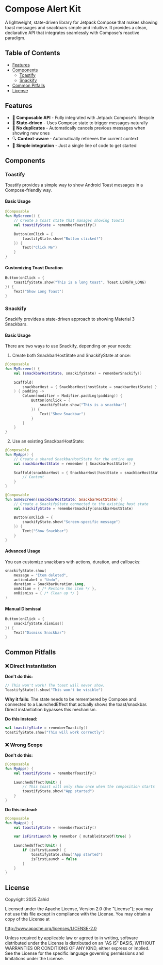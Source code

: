 # Compose Alert Kit

A lightweight, state-driven library for Jetpack Compose that makes showing toast messages and snackbars simple and intuitive. It provides a clean, declarative API that integrates seamlessly with Compose's reactive paradigm.

## Table of Contents

- [Features](#features)
- [Components](#components)
  - [Toastify](#toastify)
  - [Snackify](#snackify)
- [Common Pitfalls](#common-pitfalls)
- [License](#license)

## Features

- 🔄 **Composable API** - Fully integrated with Jetpack Compose's lifecycle
- 🧠 **State-driven** - Uses Compose state to trigger messages naturally
- 🚫 **No duplicates** - Automatically cancels previous messages when showing new ones
- 🔍 **Context-aware** - Automatically retrieves the current context
- 🧩 **Simple integration** - Just a single line of code to get started

## Components

### Toastify

Toastify provides a simple way to show Android Toast messages in a Compose-friendly way.

#### Basic Usage

```kotlin
@Composable
fun MyScreen() {
    // Create a toast state that manages showing toasts
    val toastifyState = rememberToastify()
    
    Button(onClick = {
        toastifyState.show("Button clicked!")
    }) {
        Text("Click Me")
    }
}
```

#### Customizing Toast Duration

```kotlin
Button(onClick = {
    toastifyState.show("This is a long toast", Toast.LENGTH_LONG)
}) {
    Text("Show Long Toast")
}
```

### Snackify

Snackify provides a state-driven approach to showing Material 3 Snackbars.

#### Basic Usage

There are two ways to use Snackify, depending on your needs:

1. Create both SnackbarHostState and SnackifyState at once:

```kotlin
@Composable
fun MyScreen() {
    val (snackbarHostState, snackifyState) = rememberSnackify()
    
    Scaffold(
        snackbarHost = { SnackbarHost(hostState = snackbarHostState) }
    ) { padding ->
        Column(modifier = Modifier.padding(padding)) {
            Button(onClick = {
                snackifyState.show("This is a snackbar")
            }) {
                Text("Show Snackbar")
            }
        }
    }
}
```

2. Use an existing SnackbarHostState:

```kotlin
@Composable
fun MyApp() {
    // Create a shared SnackbarHostState for the entire app
    val snackbarHostState = remember { SnackbarHostState() }
    
    Scaffold(snackbarHost = { SnackbarHost(hostState = snackbarHostState) }) { padding ->
        // Content
    }
}

@Composable
fun SomeScreen(snackbarHostState: SnackbarHostState) {
    // Create a SnackifyState connected to the existing host state
    val snackifyState = rememberSnackify(snackbarHostState)
    
    Button(onClick = {
        snackifyState.show("Screen-specific message")
    }) {
        Text("Show Snackbar")
    }
}
```

#### Advanced Usage

You can customize snackbars with actions, duration, and callbacks:

```kotlin
snackifyState.show(
    message = "Item deleted",
    actionLabel = "Undo",
    duration = SnackbarDuration.Long,
    onAction = { /* Restore the item */ },
    onDismiss = { /* Clean up */ }
)
```

#### Manual Dismissal

```kotlin
Button(onClick = {
    snackifyState.dismiss()
}) {
    Text("Dismiss Snackbar")
}
```

## Common Pitfalls

### ❌ Direct Instantiation

**Don't do this:**
```kotlin
// This won't work! The toast will never show.
ToastifyState().show("This won't be visible")
```

**Why it fails:** The state needs to be remembered by Compose and connected to a LaunchedEffect that actually shows the toast/snackbar. Direct instantiation bypasses this mechanism.

**Do this instead:**
```kotlin
val toastifyState = rememberToastify()
toastifyState.show("This will work correctly")
```

### ❌ Wrong Scope

**Don't do this:**
```kotlin
@Composable
fun MyApp() {
    val toastifyState = rememberToastify()
    
    LaunchedEffect(Unit) {
        // This toast will only show once when the composition starts
        toastifyState.show("App started")
    }
}
```

**Do this instead:**
```kotlin
@Composable
fun MyApp() {
    val toastifyState = rememberToastify()
    
    var isFirstLaunch by remember { mutableStateOf(true) }
    
    LaunchedEffect(Unit) {
        if (isFirstLaunch) {
            toastifyState.show("App started")
            isFirstLaunch = false
        }
    }
}
```


## License

Copyright 2025 Zahid

Licensed under the Apache License, Version 2.0 (the "License");
you may not use this file except in compliance with the License.
You may obtain a copy of the License at

http://www.apache.org/licenses/LICENSE-2.0

Unless required by applicable law or agreed to in writing, software
distributed under the License is distributed on an "AS IS" BASIS,
WITHOUT WARRANTIES OR CONDITIONS OF ANY KIND, either express or implied.
See the License for the specific language governing permissions and
limitations under the License.


